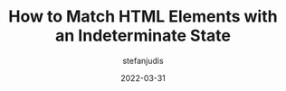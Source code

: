 ---
author: stefanjudis
date: 2022-03-31
draft: true
tags:
  - html
  - css
  - selectors
target_url: https://www.stefanjudis.com/today-i-learned/how-to-match-html-elements-with-an-indeterminate-state/
title: How to Match HTML Elements with an Indeterminate State
---